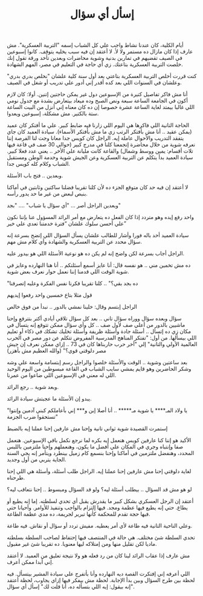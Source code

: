﻿---
layout: post
name: AskAnyQuestions
title: "إسأل أي سؤال"
time: 2014-05-22 17:21:00.001000000 -07:00
category: writings
frontpage: 'true'
redirects:
- /post/86576155700
---

أيام الكلية، كان عندنا نشاط واجب علي كل الشباب إسمه "التربية العسكرية". مش عارف إذا كان مازال ده مستمر ولا لأ. لا أعتقد إن فيه سبب يخليه يتوقف. كانوا إسبوعين في الصيف تقضيهم في تمارين بدنية وشوية محاضرات وبعدين تأخد ورقة تقول إنك خلصت التربية العسكرية بتاعتك. زي أي حاجة في التعليم في مصر، المهم الشهادة.

كنت قررت أخلص التربية العسكرية بتاعتي بعد أول سنة كلية علشان "نخلص بدري بدري" وعلشان في السنوات اللي بعد كده أقدر إني أدور علي تدريب أو شغل في الصيف.

أنا مش فاكر تفاصيل كتيرة من الإسبوعين دول غير يمكن حاجتين إتنين. أولا: كان لازم أكون في الجامعة الساعة سبعة ونص الصبح وده ميعاد بيتعارض بشدة مع جدول نومي اللي غالبا بيمتد لغاية الساعة عشرة خصوصا إن ده كان معناه إني أنزل من البيت الساعة ستة بالكتير. مش مشكلة، إسبوعين ويعدوا.

الحاجة التانية اللي فاكرها هي اليوم اللي زارنا فيه ضابط كبير. علي ما أفتكر كان عميد (يمكن عقيد .. أنا مش بأفتكر الرتب زي ما مش بأفتكر الأسماء). سيادة العميد كان جاي يتفقد التدريب والأحوال عاملة إيه. الراجل كان كويس جدا معانا وجت لنا الفرصة إننا نعرفه شوية من خلال محاضرة إتجمعنا كلنا في مدرج كبير (حوالي 30 صف في قاعة فيها تلات أقسام: يمين ووسط وشمال) والقاعة كانت مليانة علي الأخر .. يعني عدد فعلا كبير. سيادة العميد بدأ يتكلم عن التربية العسكرية وعن الجيش شوية وخدمة الوطن ومستقبل الشباب وكلام كله كويس جدا.

وبعدين .. فتح باب الأسئلة.

لا أعتقد إن فيه حد كان متوقع الجزء ده لأن كلنا تقريبا فضلنا ساكتين وثابتين في أماكنا بنبص لبعض من غير ما حد يدور رأسه.

وبعدين الراجل أصر … "أي سؤال يا شباب" …. "بجد"

واحد رفع إيده وهو متردد إذا كان الفعل ده يتعارض مع أمر الرائد المسؤول عنا بإننا نكون علي أحسن سلوك علشان “فترة خدمتنا تعدي علي خير”

سيادة العميد أخد باله فورا وأشار للطالب علشان يسأل السؤال اللي إتضح بسرعة إنه سؤال محدد عن التربية العسكرية والشهادة وأي كلام مش مهم.

الراجل أجاب بسرعة لكن واضح إنه لم يكن ده هو نوعية الأسئلة اللي هو بيدور عليه.

ده مش تخمين مني .. هو نفسه قال: أنا عايز أسمع أسئلتكم .. أنا هنا النهارده وعايز في شوية الوقت اللي قدمنا إننا نعمل حوار نعرف بعض شوية.

"ده بجد بقي؟" .. كلنا تقريبا فكرنا نفس الفكرة وعليه إتصرفنا

قول مثلا بتاع خمسين واحد رفعوا إيديهم

الراجل إبتسم وقال: خلينا نمشي بالدور .. نبدأ من فوق خالص

سؤال وبعده سؤال ووراه سؤال تاني .. بعد كل سؤال تلاقي أيادي أكتر بتترفع وإحنا ماشيين بالدور من أعلي صف لأول صف .. كل وأي سؤال ممكن تتوقع إنه يتسأل في مكان زي ده إتسأل .. أسئلة جادة وأسئلة ظريفة وأسئلة تخليك تشكك في ذكاء أو تعليم اللي بيسألها. من أول: "تفتكر المناهج المدرسية المفروض تتكلم عن دور مصر في الحرب العالمية الأولي والتانية" إلي "أخر حرب حاربناها كان في 73 .. إزاي ممكن نعرف إن جيش مصر دلوقتي قوي؟" (والله العظيم مش بأهزر)

بعد ساعتين وشوية .. الوقت والأسئلة خلصوا والراجل رسم إبتسامة واسعة علي وشه وشكر الحاضرين وهو قايم يمشي سايب الشباب في القاعة مبسوطين من اليوم الوحيد اللي له معني في الإسبوعين اللي ضاعوا من عمرنا.

وبعد شوية .. رجع الرائد.

يبدو إن الأسئلة ما عجبتش سيادة الرائد.

"يا ولاد المـ**** يا شوية مـ***** .. أنا أصلا إبن و*** إني بأعاملكم كبني آدمين وإنتوا تستحقوا ضرب الجزمة"

إستمرت القصيدة شوية ثواني تانية وإحنا مش عارفين إحنا عملنا إيه بالضبط

الأكيد هو إننا كنا عارفين كويس هنعمل إيه بكره لما نرجع نكمل باقي الإسبوعين. هنعمل صفا وإنتباه وجري في المكان علي أفضل ما يكون، وهنعملهم وإحنا ملتزمين باللبس المحدد، وهنفضل ملتزمين في أماكنا وإحنا بنسمع كام زميل بينطرد ويتأمر إنه يجي السنة الجاية يتربي من أول وجديد.

لغاية دلوقتي إحنا مش عارفين إحنا عملنا إيه. الراجل طلب أسئلة، وأسئلة هي اللي إحنا طرحناه.

لو هو مش قد السؤال .. بيطلب أسئلة ليه؟ ولو قد السؤال ومبسوط .. إحنا نتعاقب ليه؟

أعتقد إن الرجل العسكري بشكل كبير ما يقدرش يقبل أي تحدي لسلطته. إما إنه يطيع أو يطاع. حتي إنه يطيع فيها عظمة ومجد. فيها إلتزام بالواجب وتنفيذ للأوامر. وأحيانا حتي فيها حجة تقدم للمحكمة كأنها تبرير لجريمة، ده مدي عظمة الطاعة.

وعلي الناحية التانية فيه طاعة لأي أمر يعطيه. مفيش تردد أو سؤال أو نقاش. فيه طاعة.

تحدي السلطة شئ مختلف. هي حالة في المنتصف فيها إحتفاظ لصاحب السلطة بسلطته ماديا لكن تقليل منها ومن إمتلاكه ليها معنويا. ده تقريبا شئ غير مقبول.

مش عارف إذا عقاب الرائد لينا كان من رد فعله هو ولا نتيجة تعليق من العميد. لا أعتقد إني أبدا ممكن أعرف.

اللي أعرفه إني إفتكرت القصة ديه النهارده وأنا بأتفرج علي سيادة المشير بيتسأل. فيه لحظة بين طرح السؤال وبين بدأ الإجابة. لحظة مش بيفكر فيها إزاي يجاوب، لحظة أعتقد إنه بيقول: إيه اللي بتسأله ده، أنا قلت لك" إسأل أي سؤال".